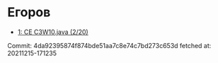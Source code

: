 # Егоров
- [1: CE C3W10.java (2/20)](1.md)

Commit: 4da92395874f874bde51aa7c8e74c7bd273c653d
 fetched at: 20211215-171235
